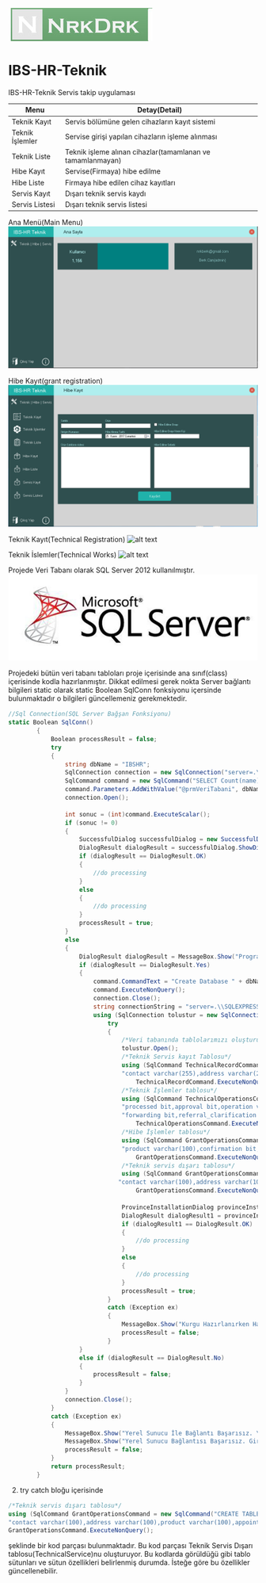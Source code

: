
![N|Solid](https://github.com/nrkdrk/IBS-HR-Teknik/blob/master/images/nrkdrk.jpg)

# IBS-HR-Teknik
IBS-HR-Teknik Servis takip uygulaması

| Menu   | Detay(Detail) |
| ------ | ------ |
| Teknik Kayıt | Servis bölümüne gelen cihazların kayıt sistemi |
| Teknik İşlemler | Servise girişi yapılan cihazların işleme alınması |
| Teknik Liste | Teknik işleme alınan cihazlar(tamamlanan ve tamamlanmayan) |
| Hibe Kayıt | Servise(Firmaya) hibe edilme|
| Hibe Liste | Firmaya hibe edilen cihaz kayıtları|
| Servis Kayıt | Dışarı teknik servis kaydı |
| Servis Listesi | Dışarı teknik servis listesi |

Ana Menü(Main Menu)
![alt text](https://github.com/nrkdrk/IBS-HR-Teknik/blob/master/images/AnaMenu.PNG)

Hibe Kayıt(grant registration)
![alt text](https://github.com/nrkdrk/IBS-HR-Teknik/blob/master/images/HibeKayıt.PNG)

Teknik Kayıt(Technical Registration)
![alt text](https://github.com/nrkdrk/IBS-HR-Teknik/blob/master/images/MenuTeknikKayıt.PNG)

Teknik İslemler(Technical Works)
![alt text](https://github.com/nrkdrk/IBS-HR-Teknik/blob/master/images/Teknikİslemler.PNG)

Projede Veri Tabanı olarak SQL Server 2012 kullanılmıştır.
![alt text](https://github.com/nrkdrk/IBS-HR-Teknik/blob/master/images/sql-server-2012-logo.jpg)

Projedeki bütün veri tabanı tabloları proje içerisinde ana sınıf(class) içerisinde kodla hazırlanmıştır.
Dikkat edilmesi gerek nokta Server bağlantı bilgileri static olarak static Boolean SqlConn fonksiyonu içersinde bulunmaktadır o bilgileri güncellemeniz gerekmektedir.


```c#
//Sql Connection(SQL Server Bağşan Fonksiyonu)
static Boolean SqlConn()
        {
            Boolean processResult = false;
            try
            {
                string dbName = "IBSHR";
                SqlConnection connection = new SqlConnection("server=.\\SQLEXPRESS;database=master; Integrated Security=SSPI");
                SqlCommand command = new SqlCommand("SELECT Count(name) FROM master.dbo.sysdatabases WHERE name=@prmVeritabani", connection);
                command.Parameters.AddWithValue("@prmVeriTabani", dbName);
                connection.Open();

                int sonuc = (int)command.ExecuteScalar();
                if (sonuc != 0)
                {
                    SuccessfulDialog successfulDialog = new SuccessfulDialog();
                    DialogResult dialogResult = successfulDialog.ShowDialog();
                    if (dialogResult == DialogResult.OK)
                    {
                        //do processing
                    }
                    else
                    {
                        //do processing
                    }
                    processResult = true;
                }
                else
                {
                    DialogResult dialogResult = MessageBox.Show("Programı İlk Defa Kullanıdığınız Tespit Edildi.\n Veri Tabanı Kurulumu Yapılsın mı ?", "IBS-HR Teknik Servis", MessageBoxButtons.YesNo);
                    if (dialogResult == DialogResult.Yes)
                    {
                        command.CommandText = "Create Database " + dbName;
                        command.ExecuteNonQuery();
                        connection.Close();
                        string connectionString = "server=.\\SQLEXPRESS; database=IBSHR; integrated security=SSPI; User id = sa; Password=nrkdrk;";
                        using (SqlConnection tolustur = new SqlConnection(connectionString))
                            try
                            {
                                /*Veri tabanında tablolarımızı oluşturuyoruz*/
                                tolustur.Open();
                                /*Teknik Servis kayıt Tablosu*/
                                using (SqlCommand TechnicalRecordCommand = new SqlCommand("CREATE TABLE TechnicalRecord(id int IDENTITY(1,1),owner varchar(100)," +
                                "contact varchar(255),address varchar(255),product varchar(100),delivery_date date,accessory varchar(255),explanation varchar(255));", tolustur))
                                    TechnicalRecordCommand.ExecuteNonQuery();
                                /*Teknik İşlemler tablosu*/
                                using (SqlCommand TechnicalOperationsCommand = new SqlCommand("CREATE TABLE TechnicalOperations(id int IDENTITY(1,1),TRId varchar(100)," +
                                "processed bit,approval bit,operation varchar(100),reception_date date,fee varchar(255),completion_date date,operations_carried varchar(255)," +
                                "forwarding bit,referral_clarification varchar(255),delivery bit); ", tolustur))
                                    TechnicalOperationsCommand.ExecuteNonQuery();
                                /*Hibe İşlemler tablosu*/
                                using (SqlCommand GrantOperationsCommand = new SqlCommand("CREATE TABLE GrantOperations(id int IDENTITY(1,1),owner varchar(100)," +
                                "product varchar(100),confirmation bit,contact varchar(100),reception_date date,approval_holder varchar(100),address varchar(100),why varchar(255)); ", tolustur))
                                    GrantOperationsCommand.ExecuteNonQuery();
                                /*Teknik servis dışarı tablosu*/
                                using (SqlCommand GrantOperationsCommand = new SqlCommand("CREATE TABLE TechnicalService(id int IDENTITY(1,1),service_claimant varchar(100)," +
                               "contact varchar(100),address varchar(100),product varchar(100),appointment_date date,fault varchar(255),fault_description varchar(255)); ", tolustur))
                                    GrantOperationsCommand.ExecuteNonQuery();

                                ProvinceInstallationDialog provinceInstallationDialog = new ProvinceInstallationDialog();
                                DialogResult dialogResult1 = provinceInstallationDialog.ShowDialog();
                                if (dialogResult1 == DialogResult.OK)
                                {
                                    //do processing
                                }
                                else
                                {
                                    //do processing
                                }
                                processResult = true;
                            }
                            catch (Exception ex)
                            {
                                MessageBox.Show("Kurgu Hazırlanırken Hata." + ex.Message);
                                processResult = false;
                            }
                    }
                    else if (dialogResult == DialogResult.No)
                    {
                        processResult = false;
                    }
                }
                connection.Close();
            }
            catch (Exception ex)
            {
                MessageBox.Show("Yerel Sunucu İle Bağlantı Başarısız. \n" + ex.Message);
                MessageBox.Show("Yerel Sunucu Bağlantısı Başarısız. Giriş Yapılamaz.");
                processResult = false;
            }
            return processResult;
        }
```
2. try catch bloğu içerisinde 
```c#
/*Teknik servis dışarı tablosu*/
using (SqlCommand GrantOperationsCommand = new SqlCommand("CREATE TABLE TechnicalService(id int IDENTITY(1,1),service_claimant varchar(100)," +
"contact varchar(100),address varchar(100),product varchar(100),appointment_date date,fault varchar(255),fault_description varchar(255)); ", tolustur))
GrantOperationsCommand.ExecuteNonQuery();
```
şeklinde bir kod parçası bulunmaktadır. Bu kod parçası Teknik Servis Dışarı tablosu(TechnicalService)nu oluşturuyor.
Bu kodlarda görüldüğü gibi tablo sütunları ve sütun özellikleri belirlenmiş durumda. İsteğe göre bu özellikler güncellenebilir.
